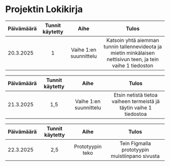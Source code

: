 # Projektin Lokikirja

| Päivämäärä | Tunnit käytetty | Aihe | Tulos |
| :---  |     :---:      |     :---:      |     :---:      |
| 20.3.2025 | 1 | Vaihe 1:en suunnittelu  | Katsoin yhtä aiemman tunnin tallennevideota ja mietin minkälaisen nettisivun teen, ja tein vaihe 1 tiedoston |

| Päivämäärä | Tunnit käytetty | Aihe | Tulos |
| :---  |     :---:      |     :---:      |     :---:      |
| 21.3.2025 | 1,5 | Vaihe 1:en suunnittelu  | Etsin netistä tietoa vaiheen termeistä jä täytin vaihe 1 tiedostoa |

| Päivämäärä | Tunnit käytetty | Aihe | Tulos |
| :---  |     :---:      |     :---:      |     :---:      |
| 22.3.2025 | 2,5 | Prototyypin teko  | Tein Figmalla prototyypin muistiinpano sivusta |
